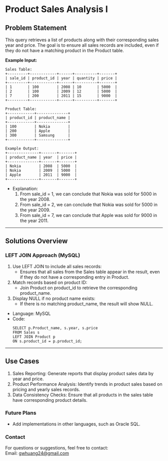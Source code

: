 # **Product Sales Analysis I**

## **Problem Statement**
This query retrieves a list of products along with their corresponding sales year and price. The goal is to ensure all sales records are included, even if they do not have a matching product in the Product table.  

**Example Input:**
  ```
  Sales Table:
  +---------+------------+------+----------+-------+
  | sale_id | product_id | year | quantity | price |
  +---------+------------+------+----------+-------+ 
  | 1       | 100        | 2008 | 10       | 5000  |
  | 2       | 100        | 2009 | 12       | 5000  |
  | 7       | 200        | 2011 | 15       | 9000  |
  +---------+------------+------+----------+-------+
  
  Product Table:
  +------------+--------------+
  | product_id | product_name |
  +------------+--------------+
  | 100        | Nokia        |
  | 200        | Apple        |
  | 300        | Samsung      |
  +------------+--------------+

  Example Output:
  +--------------+-------+-------+
  | product_name | year  | price |
  +--------------+-------+-------+
  | Nokia        | 2008  | 5000  |
  | Nokia        | 2009  | 5000  |
  | Apple        | 2011  | 9000  |
  +--------------+-------+-------+
  ```
  
- Explanation:
  1. From sale_id = 1, we can conclude that Nokia was sold for 5000 in the year 2008.
  2. From sale_id = 2, we can conclude that Nokia was sold for 5000 in the year 2009.
  3. From sale_id = 7, we can conclude that Apple was sold for 9000 in the year 2011.
---

## **Solutions Overview**
### **LEFT JOIN Approach (MySQL)**
1. Use LEFT JOIN to include all sales records:
   - Ensures that all sales from the Sales table appear in the result, even if they do not have a corresponding entry in Product.
2. Match records based on product ID:
   - Join Product on product_id to retrieve the corresponding product_name.
3. Display NULL if no product name exists:
   - If there is no matching product_name, the result will show NULL.
   
- Language: MySQL
- Code:
  ```
  SELECT p.Product_name, s.year, s.price
  FROM Sales s
  LEFT JOIN Product p
  ON s.product_id = p.product_id;
  ```
  
---

## **Use Cases**
1. Sales Reporting: Generate reports that display product sales data by year and price.
2. Product Performance Analysis: Identify trends in product sales based on pricing and yearly sales records.
3. Data Consistency Checks: Ensure that all products in the sales table have corresponding product details. 

### **Future Plans**
- Add implementations in other languages, such as Oracle SQL.
  
### **Contact**
For questions or suggestions, feel free to contact:  
Email: gwhuang24@gmail.com
